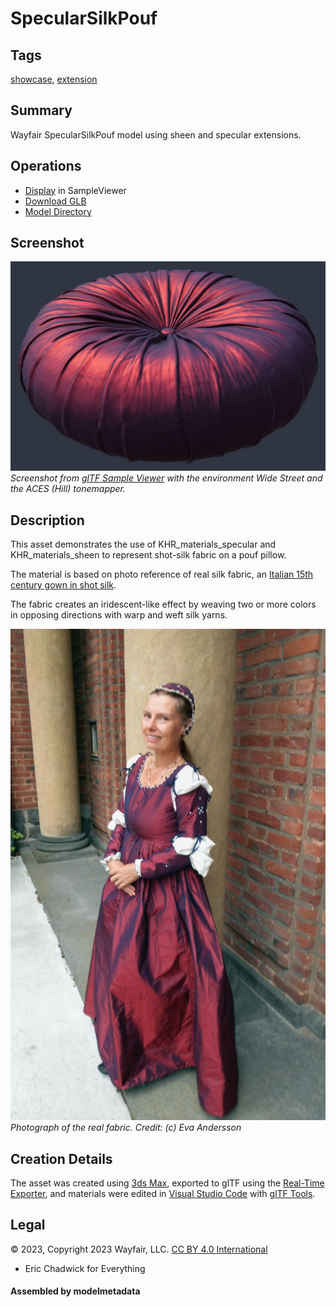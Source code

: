 # SpecularSilkPouf

## Tags

[showcase](../../Models-showcase.md), [extension](../../Models-extension.md)

## Summary

Wayfair SpecularSilkPouf model using sheen and specular extensions.

## Operations

* [Display](https://github.khronos.org/glTF-Sample-Viewer-Release/?model=https://raw.GithubUserContent.com/KhronosGroup/glTF-Sample-Assets/main/./Models/SpecularSilkPouf/glTF-Binary/SpecularSilkPouf.glb) in SampleViewer
* [Download GLB](https://raw.GithubUserContent.com/KhronosGroup/glTF-Sample-Assets/main/./Models/SpecularSilkPouf/glTF-Binary/SpecularSilkPouf.glb)
* [Model Directory](./)

## Screenshot

![Screenshot from glTF Sample Viewer](screenshot/screenshot_Large.jpg)
<br/>_Screenshot from [glTF Sample Viewer](https://github.khronos.org/glTF-Sample-Viewer-Release/) with the environment Wide Street and the ACES (Hill) tonemapper._

## Description

This asset demonstrates the use of KHR_materials_specular and KHR_materials_sheen to represent shot-silk fabric on a pouf pillow. 

The material is based on photo reference of real silk fabric, an <a href="http://evashistoricalcostumes.blogspot.com/p/italian-15th-century-gown-in-shot-silk.html">Italian 15th century gown in shot silk</a>. 

The fabric creates an iridescent-like effect by weaving two or more colors in opposing directions with warp and weft silk yarns.

![Photograph of the real fabric.](screenshot/eva-andersson-photo.jpg)
<br/>_Photograph of the real fabric. Credit: (c) Eva Andersson_

## Creation Details

The asset was created using [3ds Max](https://www.autodesk.com/products/3ds-max), exported to glTF using the [Real-Time Exporter](https://help.autodesk.com/view/3DSMAX/2024/ENU/?guid=GUID-5B4C8EC2-2230-4F9F-B3C6-48D9E347E37D), and materials were edited in [Visual Studio Code](https://code.visualstudio.com/) with [glTF Tools](https://github.com/AnalyticalGraphicsInc/gltf-vscode#gltf-tools-extension-for-visual-studio-code).

## Legal

&copy; 2023, Copyright 2023 Wayfair, LLC. [CC BY 4.0 International](https://creativecommons.org/licenses/by/4.0/legalcode)

 - Eric Chadwick for Everything

#### Assembled by modelmetadata